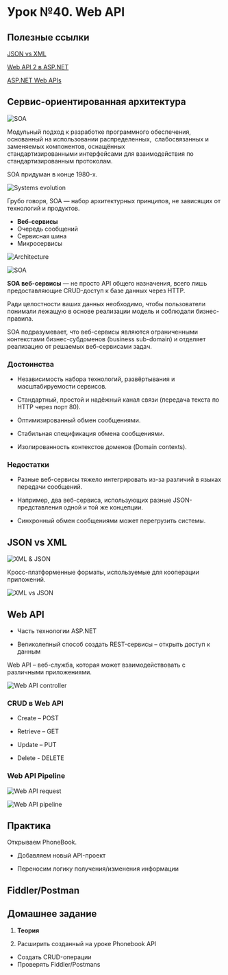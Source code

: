 # Урок №40. Web API

## Полезные ссылки

[JSON vs XML](https://habr.com/ru/post/31225/)

[Web API 2 в ASP.NET](https://metanit.com/sharp/aspnet_webapi/1.1.php)

[ASP.NET Web APIs](https://dotnet.microsoft.com/apps/aspnet/apis)

## Сервис-ориентированная архитектура

![SOA](/Module-4/images/soa.png)

Модульный подход к разработке программного обеспечения, основанный на использовании распределенных, 
слабосвязанных и заменяемых компонентов, оснащённых стандартизированными интерфейсами для взаимодействия по стандартизированным протоколам.

SOA придуман в конце 1980-х.

![Systems evolution](/Module-4/images/systems-evolution.png)

Грубо говоря, SOA — набор архитектурных принципов, не зависящих от технологий и продуктов.

* **Веб-сервисы**
* Очередь сообщений
* Сервисная шина
* Микросервисы

![Architecture](/Module-4/images/architecture.png)

![SOA](/Module-4/images/soa-interaction.png)

**SOA веб-сервисы** — не просто API общего назначения, всего лишь предоставляющие CRUD-доступ к базе 
данных через HTTP.

Ради целостности ваших данных необходимо, чтобы пользователи понимали лежащую в основе 
реализации модель и соблюдали бизнес-правила.

SOA подразумевает, что веб-сервисы являются ограниченными контекстами бизнес-субдоменов 
(business sub-domain) и отделяет реализацию от решаемых веб-сервисами задач.


### Достоинства

* Независимость набора технологий, развёртывания и масштабируемости сервисов.

* Стандартный, простой и надёжный канал связи (передача текста по HTTP через порт 80).

* Оптимизированный обмен сообщениями.

* Стабильная спецификация обмена сообщениями.

* Изолированность контекстов доменов (Domain contexts).

### Недостатки

* Разные веб-сервисы тяжело интегрировать из-за различий в языках передачи сообщений. 

* Например, два веб-сервиса, использующих разные JSON-представления одной и той же концепции.

* Синхронный обмен сообщениями может перегрузить системы.

## JSON vs XML

![XML & JSON](/Module-4/images/xml-and-json.png)

Кросс-платформенные форматы, используемые для кооперации приложений.

![XML vs JSON](/Module-4/images/json-vs-xml.png)

## Web API

* Часть технологии ASP.NET

* Великолепный способ создать REST-сервисы – открыть доступ к данным

Web API – веб-служба, которая может взаимодействовать с различными приложениями.

![Web API controller](/Module-4/images/web-api-controller.png)

### CRUD в Web API

* Create – POST

* Retrieve – GET

* Update – PUT

* Delete - DELETE

### Web API Pipeline

![Web API request](/Module-4/images/web-api-request.png)

![Web API pipeline](/Module-4/images/web-api-pipeline.png)

## Практика 

Открываем PhoneBook.

* Добавляем новый API-проект

* Переносим логику получения/изменения информации

## Fiddler/Postman

## Домашнее задание

1. **Теория**

2. Расширить созданный на уроке Phonebook API

* Создать CRUD-операции
* Проверять Fiddler/Postmans